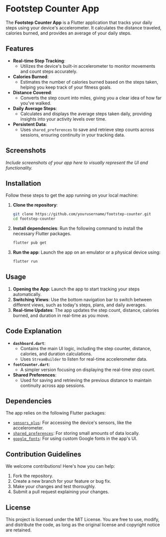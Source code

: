 
# Footstep Counter App

The **Footstep Counter App** is a Flutter application that tracks your daily steps using your device's accelerometer. It calculates the distance traveled, calories burned, and provides an average of your daily steps.

## Features

- **Real-time Step Tracking**: 
  - Utilizes the device's built-in accelerometer to monitor movements and count steps accurately.
- **Calories Burned**: 
  - Estimates the number of calories burned based on the steps taken, helping you keep track of your fitness goals.
- **Distance Covered**: 
  - Converts the step count into miles, giving you a clear idea of how far you've walked.
- **Daily Average Steps**: 
  - Calculates and displays the average steps taken daily, providing insights into your activity levels over time.
- **Persistent Data**: 
  - Uses `shared_preferences` to save and retrieve step counts across sessions, ensuring continuity in your tracking data.

## Screenshots

*Include screenshots of your app here to visually represent the UI and functionality.*

## Installation

Follow these steps to get the app running on your local machine:

1. **Clone the repository**:
   ```bash
   git clone https://github.com/yourusername/footstep-counter.git
   cd footstep-counter
   ```

2. **Install dependencies**:
   Run the following command to install the necessary Flutter packages.
   ```bash
   flutter pub get
   ```

3. **Run the app**:
   Launch the app on an emulator or a physical device using:
   ```bash
   flutter run
   ```

## Usage

1. **Opening the App**: Launch the app to start tracking your steps automatically.
2. **Switching Views**: Use the bottom navigation bar to switch between different views, such as today's steps, plans, and daily averages.
3. **Real-time Updates**: The app updates the step count, distance, calories burned, and duration in real-time as you move.

## Code Explanation

- **`dashboard.dart`**: 
  - Contains the main UI logic, including the step counter, distance, calories, and duration calculations.
  - Uses `StreamBuilder` to listen for real-time accelerometer data.
- **`footCounter.dart`**: 
  - A simpler version focusing on displaying the real-time step count.
- **Shared Preferences**: 
  - Used for saving and retrieving the previous distance to maintain continuity across app sessions.

## Dependencies

The app relies on the following Flutter packages:

- [`sensors_plus`](https://pub.dev/packages/sensors_plus): For accessing the device's sensors, like the accelerometer.
- [`shared_preferences`](https://pub.dev/packages/shared_preferences): For storing small amounts of data locally.
- [`google_fonts`](https://pub.dev/packages/google_fonts): For using custom Google fonts in the app's UI.

## Contribution Guidelines

We welcome contributions! Here's how you can help:

1. Fork the repository.
2. Create a new branch for your feature or bug fix.
3. Make your changes and test thoroughly.
4. Submit a pull request explaining your changes.

## License

This project is licensed under the MIT License. You are free to use, modify, and distribute the code, as long as the original license and copyright notice are retained.




